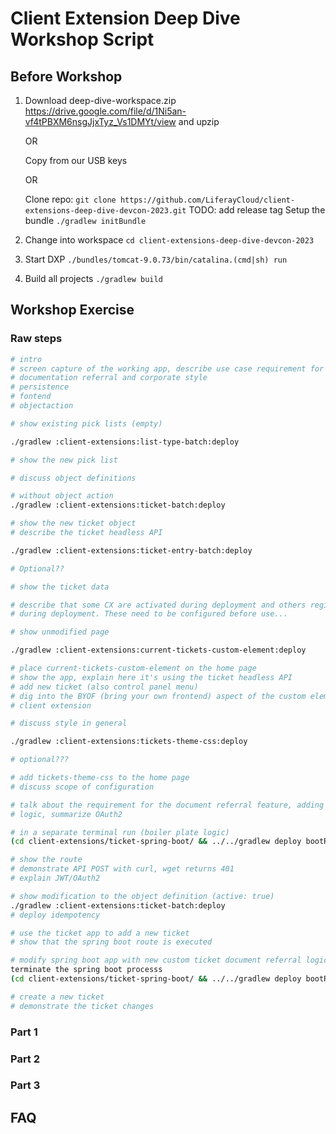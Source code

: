 # Client Extension Deep Dive Workshop Script

## Before Workshop

1. Download deep-dive-workspace.zip
   https://drive.google.com/file/d/1Ni5an-vf4tPBXM6nsgJjxTyz_Vs1DMYt/view
   and upzip

   OR

   Copy from our USB keys

   OR

   Clone repo:
   `git clone https://github.com/LiferayCloud/client-extensions-deep-dive-devcon-2023.git`
      TODO: add release tag
   Setup the bundle
      `./gradlew initBundle`


1. Change into workspace
   `cd client-extensions-deep-dive-devcon-2023`
1. Start DXP
   `./bundles/tomcat-9.0.73/bin/catalina.(cmd|sh) run`
1. Build all projects
   `./gradlew build`

## Workshop Exercise

### Raw steps

```bash
# intro
# screen capture of the working app, describe use case requirement for
# documentation referral and corporate style
# persistence
# fontend
# objectaction

# show existing pick lists (empty)

./gradlew :client-extensions:list-type-batch:deploy

# show the new pick list

# discuss object definitions

# without object action
./gradlew :client-extensions:ticket-batch:deploy

# show the new ticket object
# describe the ticket headless API

./gradlew :client-extensions:ticket-entry-batch:deploy

# Optional??

# show the ticket data

# describe that some CX are activated during deployment and others registered
# during deployment. These need to be configured before use...

# show unmodified page

./gradlew :client-extensions:current-tickets-custom-element:deploy

# place current-tickets-custom-element on the home page
# show the app, explain here it's using the ticket headless API
# add new ticket (also control panel menu)
# dig into the BYOF (bring your own frontend) aspect of the custom element
# client extension

# discuss style in general

./gradlew :client-extensions:tickets-theme-css:deploy

# optional???

# add tickets-theme-css to the home page
# discuss scope of configuration

# talk about the requirement for the document referral feature, adding business
# logic, summarize OAuth2

# in a separate terminal run (boiler plate logic)
(cd client-extensions/ticket-spring-boot/ && ../../gradlew deploy bootRun)

# show the route
# demonstrate API POST with curl, wget returns 401
# explain JWT/OAuth2

# show modification to the object definition (active: true)
./gradlew :client-extensions:ticket-batch:deploy
# deploy idempotency

# use the ticket app to add a new ticket
# show that the spring boot route is executed

# modify spring boot app with new custom ticket document referral logic
terminate the spring boot processs
(cd client-extensions/ticket-spring-boot/ && ../../gradlew deploy bootRun)

# create a new ticket
# demonstrate the ticket changes


```

### Part 1

### Part 2

### Part 3

## FAQ